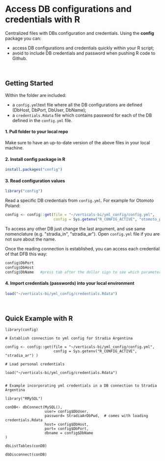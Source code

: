 Access DB configurations and credentials with R
================

Centralized files with DBs configuration and credentials. Using the **config** package you can:

- access DB configurations and credentials quickly within your R script;
- avoid to include DB credentials and password when pushing R code to Github.  

<br />

Getting Started
-----

Within the folder are included:

- a `config.yml`text file where all the DB configurations are defined (DbHost, DbPort, DbUser, DbName);
- a `credentials.Rdata` file which contains password for each of the DB defined in the `config.yml` file.


#### 1. Pull folder to your local repo 

Make sure to have an up-to-date version of the above files in your local machine.

#### 2. Install **config** package in R

``` r
install.packages("config")
```

#### 3. Read configuration values

``` r
library("config")
```

Read a specific DB credentials from `config.yml`. For example for Otomoto Poland:

``` r
config <- config::get(file = "~/verticals-bi/yml_config/config.yml", 
                      config = Sys.getenv("R_CONFIG_ACTIVE", "otomoto_pl") )
```
To access any other DB just change the last argument, and use same nomenclature (e.g. "stradia_in", "stradia_ar"). Open `config.yml` file if you are not sure about the name.

Once the reading connection is established, you can access each credential of that DFB this way:

``` r
config$DbPort
config$DbHost
config$DbName   #press tab after the dollar sign to see which parameters are available
```

#### 4. Import credentials (passwords) into your local environment

``` r
load("~/verticals-bi/yml_config/credentials.Rdata")
```

<br />

Quick Example with R
---

```
library(config)

# Establish connection to yml config for Stradia Argentina

config <- config::get(file = "~/verticals-bi/yml_config/config.yml",
                      config = Sys.getenv("R_CONFIG_ACTIVE", "stradia_ar") )

# Load personal credentials

load("~/verticals-bi/yml_config/credentials.Rdata") 


# Example incorporating yml credentials in a DB connection to Stradia Argentina

library("RMySQL")

conDB<- dbConnect(MySQL(), 
                  user= config$DbUser, 
                  password= StradiaArDbPwd,  # comes with loading credentials.Rdata
                  host= config$DbHost, 
                  port= config$DbPort,
                  dbname = config$DbName
)

dbListTables(conDB)

dbDisconnect(conDB)
```

